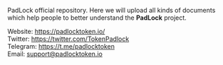 PadLock official repository. Here we will upload all kinds of documents which help people to better understand the <strong>PadLock</strong> project.

Website: https://padlocktoken.io/<br>
Twitter: https://twitter.com/TokenPadlock<br>
Telegram: https://t.me/padlocktoken<br>
Email: support@padlocktoken.io
